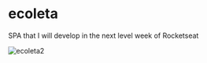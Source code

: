 # ecoleta
SPA that I will develop in the next level week of Rocketseat

![ecoleta2](https://user-images.githubusercontent.com/28275815/84274528-5dcb9d00-ab06-11ea-9700-bf8564be5902.gif)
